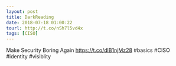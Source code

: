 ```yaml
---
layout: post
title: DarkReading
date: 2018-07-18 01:00:22
tourl: http://t.co/nSh7l5vd4x
tags: [CISO]
---
```

Make Security Boring Again https://t.co/dlB1njMz28 #basics #CISO #identity #visiblity
